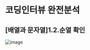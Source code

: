 # 코딩인터뷰 완전분석
## [배열과 문자열]1.2.순열 확인

![image](https://user-images.githubusercontent.com/53857239/129150599-3c520283-39e0-4c81-9b17-4254143d0485.png)

